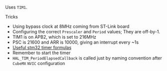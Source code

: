 Uses `TIM1`.

Tricks

- Using bypass clock at 8MHz coming from ST-Link board
- Configuring the correct `Prescaler` and `Period` values; They are off-by-1.
- TIM1 is on APB2, which is set to 216MHz
- PSC is 21600 and ARR is 10000, giving an interrupt every ~1s
- [Useful stm32 timer formulas](http://www.st.com/content/ccc/resource/training/technical/product_training/group0/2d/93/74/3f/33/83/47/95/STM32F7_WDG_TIMERS_GPTIM/files/STM32F7_WDG_TIMERS_GPTIM.pdf/_jcr_content/translations/en.STM32F7_WDG_TIMERS_GPTIM.pdf)
- Remember to start the timer
- `HAL_TIM_PeriodElapsedCallback` is called just by naming convention after `CubeMX` `NVIC` configuration
